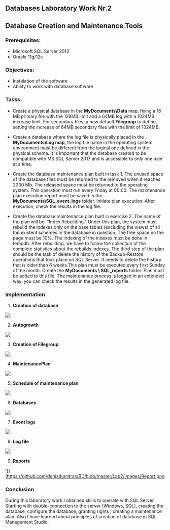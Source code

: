  ## Databases Laboratory Work Nr.2

## Database Creation and Maintenance Tools

### Prerequisites:
  - Microsoft SQL Server 2012
  - Oracle 11g/12c

### Objectives:
  - Instalation of the software
  - Ability to work with database software
  
### Tasks:
  - Create a physical database in the **MyDocuments\Data** map, fixing a 16 MB primary file with the 128MB limit and a 64MB log with a 1024MB increase limit. 
  For secondary files, a new default **Filegroup** to define, setting the increase of 64MB secondary files with the limit of 1024MB.
  
  - Create a database where the log file is physically placed in the **MyDocuments\Log map**,
  the log file name in the operating system environment must be different from the logical one defined in the physical schema. 
  It is important that the database created to be compatible with MS SQL Server 2017 and is accessible to only one user at a time.
  
  - Create the database maintenance plan built in task 1. The unused space of the database files must be returned to the removed when it reaches 2000 Mb. The released space must be returned to the operating system. This operation must run every Friday at 00:00. The maintenance plan execution report must be saved in the **MyDocuments\SQL_event_logs** folder. 
  Initiate plan execution. After execution, check the results in the log file.
  
  - Create the database maintenance plan built in exercise 2. 
  The name of the plan will be: "Index Rebuilding." Under this plan, the system must rebuild the indexes only on the base tables (excluding the views) of all the existent schemes in the database in question.
  The free space on the page must be 10%. The indexing of the indexes must be done in tempdb. After rebuilding, we have to follow the collection of the complete statistics about the rebuilds indexes. The third step of the plan should be the task of delete the history of the Backup-Restore operations that took place on SQL Server.
  It needs to delete the history that is older than 6 weeks.This plan must be executed every first Sunday of the month.
  Create the **MyDocuments \ SQL_reports** folder. Plan must be added to this file. 
  The maintenance process is logged in an extended way. you can check the results in the generated log file.
  
### Implementation
1. **Creation of database**

![](https://github.com/denisdumitras/BD/blob/master/Lab2/images/Creation_Database.PNG)

2. **Autogrowth**

![](https://github.com/denisdumitras/BD/blob/master/Lab2/images/Autogrowth.PNG)

3. **Creation of Filegroup**

![](https://github.com/denisdumitras/BD/blob/master/Lab2/images/NewFileGroup.PNG)

4. **MaintenancePlan**

![](https://github.com/denisdumitras/BD/blob/master/Lab2/images/MaintenancePlan.PNG)

5. **Schedule of maintenance plan**

![](https://github.com/denisdumitras/BD/blob/master/Lab2/images/MaintenancePlanSchedule.png)

6. **Databases**

![](https://github.com/denisdumitras/BD/blob/master/Lab2/images/Databases.png)

7. **Event logs**

![](https://github.com/denisdumitras/BD/blob/master/Lab2/images/EventLogs.png)

8. **Log file**

![](https://github.com/denisdumitras/BD/blob/master/Lab2/images/LogFile.png)

9. **Reports**

![](https://github.com/denisdumitras/BD/blob/master/Lab2/images/Report.png

### Conclusion

During this laboratory work I obtained skills to operate with SQL Server. Starting with double-connection to the server (Windows, SQL), creating the database, configure the database, granting rights , creating a maintenance plan. Also I have learned about principles of creation of database in SQL Management Studio.

  

